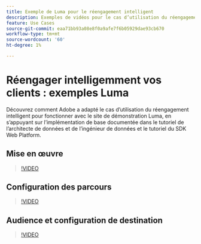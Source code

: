 ```yaml
---
title: Exemple de Luma pour le réengagement intelligent
description: Exemples de vidéos pour le cas d’utilisation du réengagement intelligent.
feature: Use Cases
source-git-commit: eaa71bb93a08e8f0a9afe7f6b05929dae93cb670
workflow-type: tm+mt
source-wordcount: '60'
ht-degree: 1%

---
```


# Réengager intelligemment vos clients : exemples Luma

Découvrez comment Adobe a adapté le cas d’utilisation du réengagement intelligent pour fonctionner avec le site de démonstration Luma, en s’appuyant sur l’implémentation de base documentée dans le tutoriel de l’architecte de données et de l’ingénieur de données et le tutoriel du SDK Web Platform.

## Mise en œuvre

>[!VIDEO](https://video.tv.adobe.com/v/3425184/?quality=12&learn=on)

## Configuration des parcours

>[!VIDEO](https://video.tv.adobe.com/v/3427101/?quality=12&learn=on)

## Audience et configuration de destination

>[!VIDEO](https://video.tv.adobe.com/v/3427451/?quality=12&learn=on)